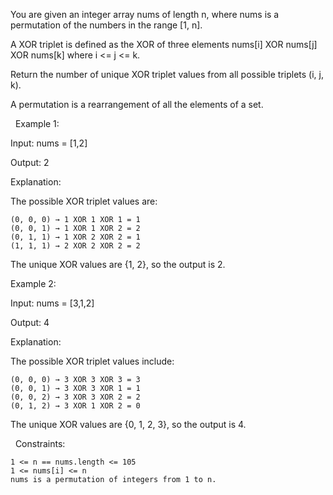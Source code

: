 You are given an integer array nums of length n, where nums is a permutation of the numbers in the range [1, n].

A XOR triplet is defined as the XOR of three elements nums[i] XOR nums[j] XOR nums[k] where i <= j <= k.

Return the number of unique XOR triplet values from all possible triplets (i, j, k).

A permutation is a rearrangement of all the elements of a set.

 
Example 1:


Input: nums = [1,2]

Output: 2

Explanation:

The possible XOR triplet values are:


	(0, 0, 0) → 1 XOR 1 XOR 1 = 1
	(0, 0, 1) → 1 XOR 1 XOR 2 = 2
	(0, 1, 1) → 1 XOR 2 XOR 2 = 1
	(1, 1, 1) → 2 XOR 2 XOR 2 = 2


The unique XOR values are {1, 2}, so the output is 2.


Example 2:


Input: nums = [3,1,2]

Output: 4

Explanation:

The possible XOR triplet values include:


	(0, 0, 0) → 3 XOR 3 XOR 3 = 3
	(0, 0, 1) → 3 XOR 3 XOR 1 = 1
	(0, 0, 2) → 3 XOR 3 XOR 2 = 2
	(0, 1, 2) → 3 XOR 1 XOR 2 = 0


The unique XOR values are {0, 1, 2, 3}, so the output is 4.


 
Constraints:


	1 <= n == nums.length <= 105
	1 <= nums[i] <= n
	nums is a permutation of integers from 1 to n.


